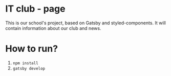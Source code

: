 # IT club - page
This is our school's project, based on Gatsby and styled-components. It will contain information about our club and news.

# How to run?
1. `npm install`
2. `gatsby develop`
